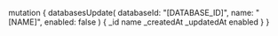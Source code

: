 mutation {
    databasesUpdate(
        databaseId: "[DATABASE_ID]",
        name: "[NAME]",
        enabled: false
    ) {
        _id
        name
        _createdAt
        _updatedAt
        enabled
    }
}
